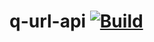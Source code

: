 # q-url-api [![Build](https://github.com/kujawad/q-url-api/actions/workflows/build.yaml/badge.svg?branch=master)](https://github.com/kujawad/q-url-api/actions/workflows/build.yaml)
